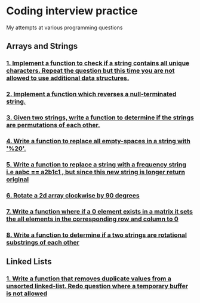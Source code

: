# Coding interview practice

My attempts at various programming questions

## Arrays and Strings

### [1. Implement a function to check if a string contains all unique characters. Repeat the question but this time you are not allowed to use additional data structures.](./Arrays_Strings/as1.py)

### [2. Implement a function which reverses a null-terminated string.](Arrays_Strings/as2.py)

### [3. Given two strings, write a function to determine if the strings are permutations of each other.](Arrays_Strings/as3.py)

### [4. Write a function to replace all empty-spaces in a string with '%20'.](Arrays_Strings/as4.py)

### [5. Write a function to replace a string with a frequency string i.e aabc == a2b1c1 , but since this new string is longer return original](Arrays_Strings/as5.py)

### [6. Rotate a 2d array clockwise by 90 degrees](Arrays_Strings/as6.py)

### [7. Write a function where if a 0 element exists in a matrix it sets the all elements in the corresponding row and column to 0](Arrays_Strings/as7.py)

### [8. Write a function to determine if a two strings are rotational substrings of each other](Arrays_Strings/as8.py)

## Linked Lists

### [1. Write a function that removes duplicate values from a unsorted linked-list. Redo question where a temporary buffer is not allowed](LinkedLists/ll1.py)
